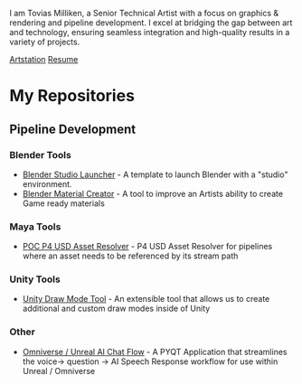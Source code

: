 I am Tovias Milliken, a Senior Technical Artist with a focus on graphics & rendering and pipeline development. I excel at bridging the gap between art and technology, ensuring seamless integration and high-quality results in a variety of projects.

[Artstation](https://www.artstation.com/toviasm)
[Resume](https://docs.google.com/document/d/1r8J1MT8hhJlXTSZ9ZBAuI6RkgQGlX_ZVG_fbtStsh9c/edit?usp=sharing)

# My Repositories 
## Pipeline Development 

### Blender Tools
- [Blender Studio Launcher](https://github.com/ToviasM/blender-studio-launcher) - A template to launch Blender with a "studio" environment.
- [Blender Material Creator](https://github.com/ToviasM/blender-material-creator) - A tool to improve an Artists ability to create Game ready materials 

### Maya Tools
- [POC P4 USD Asset Resolver](https://github.com/ToviasM/usd-p4-asset-resolver) - P4 USD Asset Resolver for pipelines where an asset needs to be referenced by its stream path 

### Unity Tools 
- [Unity Draw Mode Tool](https://github.com/ToviasM/unity-draw-mode-tool) - An extensible tool that allows us to create additional and custom draw modes inside of Unity

### Other
- [Omniverse / Unreal AI Chat Flow](https://github.com/ToviasM/omniverse-ai-chat-flow) - A PYQT Application that streamlines the voice-> question -> AI Speech Response workflow for use within Unreal / Omniverse

